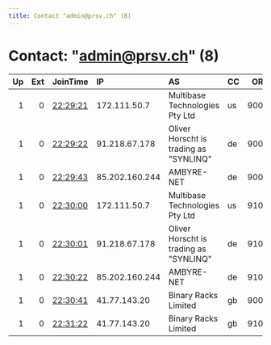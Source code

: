 ```yaml
---
title: Contact "admin@prsv.ch" (8)
---
```


# Contact: "admin@prsv.ch" (8)

|   Up |   Ext | JoinTime                                                                                              | IP             | AS                                               | CC   |   ORp |   Dirp | OS    | Version   | Nickname   |   eFamMembers |
|-----:|------:|:------------------------------------------------------------------------------------------------------|:---------------|:-------------------------------------------------|:-----|------:|-------:|:------|:----------|:-----------|--------------:|
|    1 |     0 | [22:29:21](https://nusenu.github.io/OrNetStats/w/relay/2E34EA853BA62EBB149DE20AA61408E0B83C574C.html) | 172.111.50.7   | Multibase Technologies Pty Ltd                   | us   |  9000 |      0 | Linux | 0.4.7.8   | prsv       |            44 |
|    1 |     0 | [22:29:22](https://nusenu.github.io/OrNetStats/w/relay/BF5B706701D86BECFC5F29421314F9016CD55548.html) | 91.218.67.178  | Oliver Horscht is trading as &quot;SYNLINQ&quot; | de   |  9000 |      0 | Linux | 0.4.7.8   | prsv       |            44 |
|    1 |     0 | [22:29:43](https://nusenu.github.io/OrNetStats/w/relay/9E32551554188C7174BB6E973BC83F0732462945.html) | 85.202.160.244 | AMBYRE-NET                                       | de   |  9000 |      0 | Linux | 0.4.7.8   | prsv       |            44 |
|    1 |     0 | [22:30:00](https://nusenu.github.io/OrNetStats/w/relay/76C073355F8FD9524B3C91029194C3767C8CBA03.html) | 172.111.50.7   | Multibase Technologies Pty Ltd                   | us   |  9100 |      0 | Linux | 0.4.7.8   | prsv       |            44 |
|    1 |     0 | [22:30:01](https://nusenu.github.io/OrNetStats/w/relay/CE98A6759E988CBE9DEE2E8386C2B7ADFF3F6612.html) | 91.218.67.178  | Oliver Horscht is trading as &quot;SYNLINQ&quot; | de   |  9100 |      0 | Linux | 0.4.7.8   | prsv       |            44 |
|    1 |     0 | [22:30:22](https://nusenu.github.io/OrNetStats/w/relay/B80F5D25BF8CA9B19D9AA0BFEE6C594F30655B99.html) | 85.202.160.244 | AMBYRE-NET                                       | de   |  9100 |      0 | Linux | 0.4.7.8   | prsv       |            44 |
|    1 |     0 | [22:30:41](https://nusenu.github.io/OrNetStats/w/relay/693C91F6E904DB8373741E054E39013C075CFFDA.html) | 41.77.143.20   | Binary Racks Limited                             | gb   |  9000 |      0 | Linux | 0.4.7.8   | prsv       |            44 |
|    1 |     0 | [22:31:22](https://nusenu.github.io/OrNetStats/w/relay/CB9BFE103B07DA46B6FF31B2536448BC027B0981.html) | 41.77.143.20   | Binary Racks Limited                             | gb   |  9100 |      0 | Linux | 0.4.7.8   | prsv       |            44 |
